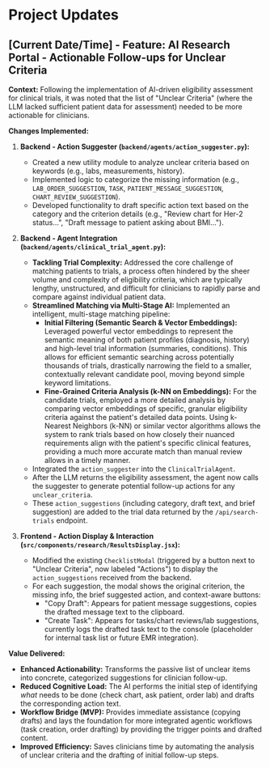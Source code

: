 # Project Updates

## [Current Date/Time] - Feature: AI Research Portal - Actionable Follow-ups for Unclear Criteria

**Context:** Following the implementation of AI-driven eligibility assessment for clinical trials, it was noted that the list of "Unclear Criteria" (where the LLM lacked sufficient patient data for assessment) needed to be more actionable for clinicians.

**Changes Implemented:**

1.  **Backend - Action Suggester (`backend/agents/action_suggester.py`):**
    *   Created a new utility module to analyze unclear criteria based on keywords (e.g., labs, measurements, history).
    *   Implemented logic to categorize the missing information (e.g., `LAB_ORDER_SUGGESTION`, `TASK`, `PATIENT_MESSAGE_SUGGESTION`, `CHART_REVIEW_SUGGESTION`).
    *   Developed functionality to draft specific action text based on the category and the criterion details (e.g., "Review chart for Her-2 status...", "Draft message to patient asking about BMI...").

2.  **Backend - Agent Integration (`backend/agents/clinical_trial_agent.py`):**
    *   **Tackling Trial Complexity:** Addressed the core challenge of matching patients to trials, a process often hindered by the sheer volume and complexity of eligibility criteria, which are typically lengthy, unstructured, and difficult for clinicians to rapidly parse and compare against individual patient data.
    *   **Streamlined Matching via Multi-Stage AI:** Implemented an intelligent, multi-stage matching pipeline:
        *   **Initial Filtering (Semantic Search & Vector Embeddings):** Leveraged powerful vector embeddings to represent the semantic meaning of both patient profiles (diagnosis, history) and high-level trial information (summaries, conditions). This allows for efficient semantic searching across potentially thousands of trials, drastically narrowing the field to a smaller, contextually relevant candidate pool, moving beyond simple keyword limitations.
        *   **Fine-Grained Criteria Analysis (k-NN on Embeddings):** For the candidate trials, employed a more detailed analysis by comparing vector embeddings of specific, granular eligibility criteria against the patient's detailed data points. Using k-Nearest Neighbors (k-NN) or similar vector algorithms allows the system to rank trials based on how closely their nuanced requirements align with the patient's specific clinical features, providing a much more accurate match than manual review allows in a timely manner.
    *   Integrated the `action_suggester` into the `ClinicalTrialAgent`.
    *   After the LLM returns the eligibility assessment, the agent now calls the suggester to generate potential follow-up actions for any `unclear_criteria`.
    *   These `action_suggestions` (including category, draft text, and brief suggestion) are added to the trial data returned by the `/api/search-trials` endpoint.

3.  **Frontend - Action Display & Interaction (`src/components/research/ResultsDisplay.jsx`):**
    *   Modified the existing `ChecklistModal` (triggered by a button next to "Unclear Criteria", now labeled "Actions") to display the `action_suggestions` received from the backend.
    *   For each suggestion, the modal shows the original criterion, the missing info, the brief suggested action, and context-aware buttons:
        *   "Copy Draft": Appears for patient message suggestions, copies the drafted message text to the clipboard.
        *   "Create Task": Appears for tasks/chart reviews/lab suggestions, currently logs the drafted task text to the console (placeholder for internal task list or future EMR integration).

**Value Delivered:**

*   **Enhanced Actionability:** Transforms the passive list of unclear items into concrete, categorized suggestions for clinician follow-up.
*   **Reduced Cognitive Load:** The AI performs the initial step of identifying *what* needs to be done (check chart, ask patient, order lab) and drafts the corresponding action text.
*   **Workflow Bridge (MVP):** Provides immediate assistance (copying drafts) and lays the foundation for more integrated agentic workflows (task creation, order drafting) by providing the trigger points and drafted content.
*   **Improved Efficiency:** Saves clinicians time by automating the analysis of unclear criteria and the drafting of initial follow-up steps.

